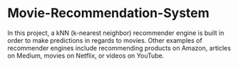 # Movie-Recommendation-System
In this project, a kNN (k-nearest neighbor) recommender engine is built in order to make predictions in regards to movies. Other examples of recommender engines include recommending products on Amazon, articles on Medium, movies on Netflix, or videos on YouTube. 
